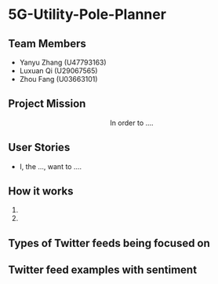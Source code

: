 # 5G-Utility-Pole-Planner

## Team Members

- Yanyu Zhang (U47793163)
- Luxuan Qi (U29067565)
- Zhou Fang (U03663101)

## Project Mission
<p align="center">
  In order to ....
</p>

## User Stories

- I, the ..., want to ....

## How it works

1. 
2.

## Types of Twitter feeds being focused on


## Twitter feed examples with sentiment
